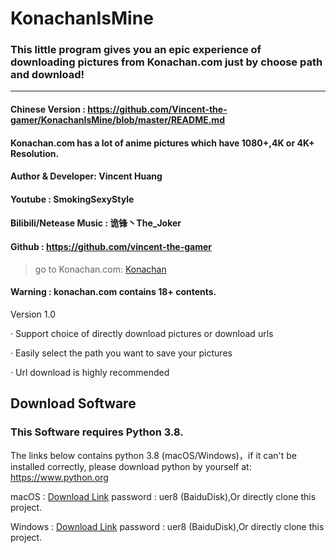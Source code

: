 # KonachanIsMine
### This little program gives you an epic experience of downloading pictures from Konachan.com just by choose path and download!

---

#### Chinese Version : https://github.com/Vincent-the-gamer/KonachanIsMine/blob/master/README.md



#### Konachan.com has a lot of anime pictures which have 1080+,4K or 4K+ Resolution.

#### Author & Developer: Vincent Huang
#### Youtube : SmokingSexyStyle
#### Bilibili/Netease Music : 诡锋丶The_Joker
#### Github : https://github.com/vincent-the-gamer



>go to Konachan.com: [Konachan](http://konachan.net/post)

#### Warning : konachan.com contains 18+ contents.


Version 1.0 

·  Support choice of directly download pictures or download urls

·  Easily select the path you want to save your pictures

·  Url download is highly recommended

## Download Software
### This Software requires Python 3.8.
The links below contains python 3.8 (macOS/Windows)，if it can't be installed correctly,
please download python by yourself at: https://www.python.org

macOS :  [Download Link](https://pan.baidu.com/s/1tjHCUY7pduMDp5j1qqwCAA) password : uer8  (BaiduDisk),Or directly clone this project.

Windows : [Download Link](https://pan.baidu.com/s/1tjHCUY7pduMDp5j1qqwCAA) password : uer8  (BaiduDisk),Or directly clone this project.
